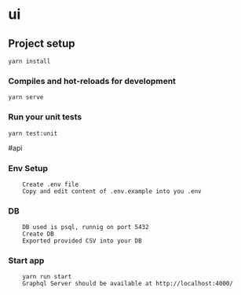# ui

## Project setup
```
yarn install
```

### Compiles and hot-reloads for development
```
yarn serve
```

### Run your unit tests
```
yarn test:unit
```

#api

### Env Setup

```
    Create .env file
    Copy and edit content of .env.example into you .env
```

### DB
```
    DB used is psql, runnig on port 5432
    Create DB
    Exported provided CSV into your DB
```

### Start app
```
    yarn run start
    Graphql Server should be available at http://localhost:4000/
```

